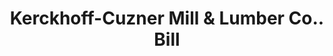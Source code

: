 ---
doi: 10.7916/D8MS54SD
date_other: '1900'
date_other_textual: '1900'
form: printed ephemera
genre:
- Invoices
name:
- Kerckhoff-Cuzner Mill & Lumber Co.
object_in_context_url: https://biggert.cul.columbia.edu/items/view/ave_biggert_00007
subject_hierarchical_geographic:
- Los Angeles, California, United States
subject_name:
- Kerckhoff-Cuzner Mill & Lumber Co.
title: Kerckhoff-Cuzner Mill & Lumber Co.. Bill
sort_title: Kerckhoff-Cuzner Mill & Lumber Co.. Bill
call_number: ave_biggert_00007
coordinates:
- 34.05,-118.25
pid: ave_biggert_00007
identifiers: ave_biggert_00007
thumbnail: https://derivativo-1.library.columbia.edu/iiif/2/ldpd:343011/full/!256,256/0/native.jpg
permalink: /biggert/ave_biggert_00007/
layout: iiif-image-page
---